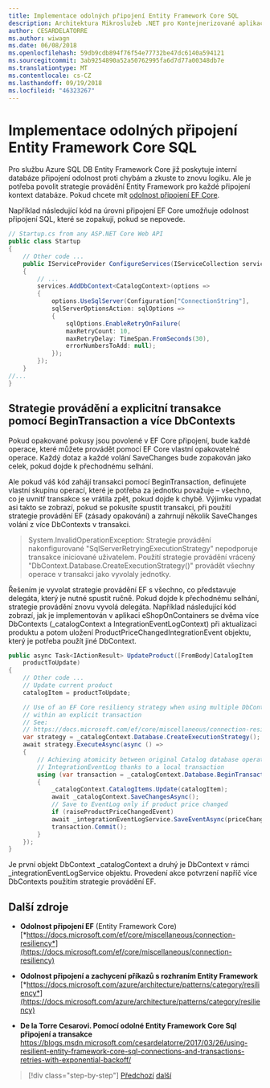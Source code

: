 ```yaml
---
title: Implementace odolných připojení Entity Framework Core SQL
description: Architektura Mikroslužeb .NET pro Kontejnerizované aplikace .NET | Implementace odolných připojení Entity Framework Core SQL. Tato technika je zvlášť důležité při používání Azure SQL Database v cloudu.
author: CESARDELATORRE
ms.author: wiwagn
ms.date: 06/08/2018
ms.openlocfilehash: 59db9cdb894f76f54e77732be47dc6140a594121
ms.sourcegitcommit: 3ab9254890a52a50762995fa6d7d77a00348db7e
ms.translationtype: MT
ms.contentlocale: cs-CZ
ms.lasthandoff: 09/19/2018
ms.locfileid: "46323267"
---
```

# <a name="implement-resilient-entity-framework-core-sql-connections"></a>Implementace odolných připojení Entity Framework Core SQL

Pro službu Azure SQL DB Entity Framework Core již poskytuje interní databáze připojení odolnost proti chybám a zkuste to znovu logiku. Ale je potřeba povolit strategie provádění Entity Framework pro každé připojení kontext databáze. Pokud chcete mít [odolnost připojení EF Core](https://docs.microsoft.com/ef/core/miscellaneous/connection-resiliency).

Například následující kód na úrovni připojení EF Core umožňuje odolnost připojení SQL, které se zopakují, pokud se nepovede.

```csharp
// Startup.cs from any ASP.NET Core Web API
public class Startup
{
    // Other code ...
    public IServiceProvider ConfigureServices(IServiceCollection services)
    {
        // ...
        services.AddDbContext<CatalogContext>(options =>
        {
            options.UseSqlServer(Configuration["ConnectionString"],
            sqlServerOptionsAction: sqlOptions =>
            {
                sqlOptions.EnableRetryOnFailure(
                maxRetryCount: 10,
                maxRetryDelay: TimeSpan.FromSeconds(30),
                errorNumbersToAdd: null);
            });
        });
    }
//...
}
```

## <a name="execution-strategies-and-explicit-transactions-using-begintransaction-and-multiple-dbcontexts"></a>Strategie provádění a explicitní transakce pomocí BeginTransaction a více DbContexts

Pokud opakované pokusy jsou povolené v EF Core připojení, bude každé operace, které můžete provádět pomocí EF Core vlastní opakovatelné operace. Každý dotaz a každé volání SaveChanges bude zopakován jako celek, pokud dojde k přechodnému selhání.

Ale pokud váš kód zahájí transakci pomocí BeginTransaction, definujete vlastní skupinu operací, které je potřeba za jednotku považuje – všechno, co je uvnitř transakce se vrátila zpět, pokud dojde k chybě. Výjimku vypadat asi takto se zobrazí, pokud se pokusíte spustit transakci, při použití strategie provádění EF (zásady opakování) a zahrnují několik SaveChanges volání z více DbContexts v transakci.

> System.InvalidOperationException: Strategie provádění nakonfigurované "SqlServerRetryingExecutionStrategy" nepodporuje transakce iniciované uživatelem. Použití strategie provádění vrácený "DbContext.Database.CreateExecutionStrategy()" provádět všechny operace v transakci jako vyvolaly jednotky.

Řešením je vyvolat strategie provádění EF s všechno, co představuje delegáta, který je nutné spustit ručně. Pokud dojde k přechodnému selhání, strategie provádění znovu vyvolá delegáta. Například následující kód zobrazí, jak je implementován v aplikaci eShopOnContainers se dvěma více DbContexts (\_catalogContext a IntegrationEventLogContext) při aktualizaci produktu a potom uložení ProductPriceChangedIntegrationEvent objektu, který je potřeba použít jiné DbContext.

```csharp
public async Task<IActionResult> UpdateProduct([FromBody]CatalogItem
    productToUpdate)
{
    // Other code ...
    // Update current product
    catalogItem = productToUpdate;

    // Use of an EF Core resiliency strategy when using multiple DbContexts
    // within an explicit transaction
    // See:
    // https://docs.microsoft.com/ef/core/miscellaneous/connection-resiliency
    var strategy = _catalogContext.Database.CreateExecutionStrategy();
    await strategy.ExecuteAsync(async () =>
    {
        // Achieving atomicity between original Catalog database operation and the
        // IntegrationEventLog thanks to a local transaction
        using (var transaction = _catalogContext.Database.BeginTransaction())
        {
            _catalogContext.CatalogItems.Update(catalogItem);
            await _catalogContext.SaveChangesAsync();
            // Save to EventLog only if product price changed
            if (raiseProductPriceChangedEvent)
            await _integrationEventLogService.SaveEventAsync(priceChangedEvent);
            transaction.Commit();
        }
    });
}
```

Je první objekt DbContext \_catalogContext a druhý je DbContext v rámci \_integrationEventLogService objektu. Provedení akce potvrzení napříč více DbContexts použitím strategie provádění EF.

## <a name="additional-resources"></a>Další zdroje

-   **Odolnost připojení EF** (Entity Framework Core) [*https://docs.microsoft.com/ef/core/miscellaneous/connection-resiliency*](https://docs.microsoft.com/ef/core/miscellaneous/connection-resiliency)

-   **Odolnost připojení a zachycení příkazů s rozhraním Entity Framework**
    [*https://docs.microsoft.com/azure/architecture/patterns/category/resiliency*](https://docs.microsoft.com/azure/architecture/patterns/category/resiliency)

-   **De la Torre Cesarovi. Pomocí odolné Entity Framework Core Sql připojení a transakce**
    <https://blogs.msdn.microsoft.com/cesardelatorre/2017/03/26/using-resilient-entity-framework-core-sql-connections-and-transactions-retries-with-exponential-backoff/>

>[!div class="step-by-step"]
[Předchozí](implement-retries-exponential-backoff.md)
[další](explore-custom-http-call-retries-exponential-backoff.md)
